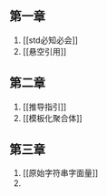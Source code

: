 
## 第一章
1.  [[std必知必会]]
2.  [[悬空引用]]
## 第二章
1. [[推导指引]]
2. [[模板化聚合体]]

## 第三章
1. [[原始字符串字面量]]
2. 


